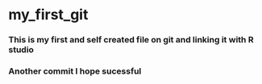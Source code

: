 # my_first_git

### This is my first and self created file on git and linking it with R studio

### Another commit I hope sucessful
